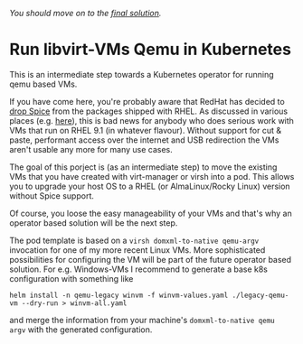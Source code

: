*You should move on to the [final solution](https://jdrupes.org/vm-operator/).*

# Run libvirt-VMs Qemu in Kubernetes

This is an intermediate step towards a Kubernetes operator
for running qemu based VMs.

If you have come here, you're probably aware that RedHat has decided to
[drop Spice](https://bugzilla.redhat.com/show_bug.cgi?id=2030592) from 
the packages shipped with RHEL. As discussed in various places (e.g. 
[here](https://www.reddit.com/r/redhat/comments/ux38f3/why_was_spice_qxl_removed_from_rhel_9/)), 
this is bad news for anybody who does serious work with VMs that run 
on RHEL 9.1 (in whatever flavour). Without support for cut & paste, 
performant access over the internet and USB redirection the VMs aren't 
usable any more for many use cases.

The goal of this porject is (as an intermediate step) to move the
existing VMs that you have created with virt-manager or virsh into a 
pod. This allows you to upgrade your host OS to a RHEL 
(or AlmaLinux/Rocky Linux) version without Spice support.

Of course, you loose the easy manageability of your VMs and that's 
why an operator based solution will be the next step.

The pod template is based on a `virsh domxml-to-native qemu-argv` invocation
for one of my more recent Linux VMs. More sophisticated possibilities
for configuring the VM will be part of the future operator based 
solution. For e.g. Windows-VMs I recommend to generate a base k8s
configuration with something like 

```
helm install -n qemu-legacy winvm -f winvm-values.yaml ./legacy-qemu-vm --dry-run > winvm-all.yaml
```

and merge the information from your machine's `domxml-to-native qemu argv` 
with the generated configuration.
